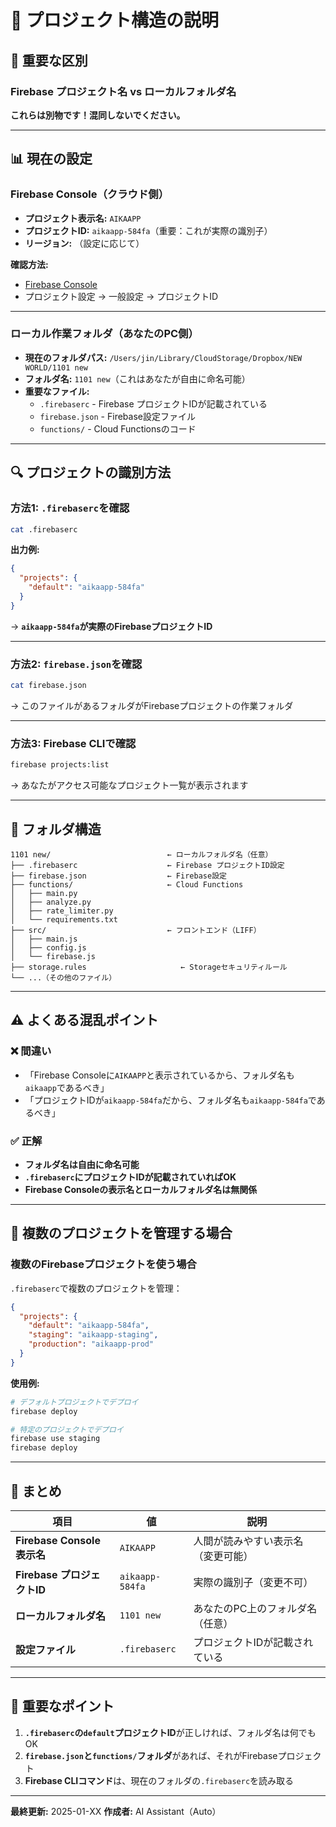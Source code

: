 # 📁 プロジェクト構造の説明

## 🎯 重要な区別

### Firebase プロジェクト名 vs ローカルフォルダ名

**これらは別物です！混同しないでください。**

---

## 📊 現在の設定

### Firebase Console（クラウド側）

- **プロジェクト表示名:** `AIKAAPP`
- **プロジェクトID:** `aikaapp-584fa`（重要：これが実際の識別子）
- **リージョン:** （設定に応じて）

**確認方法:**
- [Firebase Console](https://console.firebase.google.com/)
- プロジェクト設定 → 一般設定 → プロジェクトID

---

### ローカル作業フォルダ（あなたのPC側）

- **現在のフォルダパス:** `/Users/jin/Library/CloudStorage/Dropbox/NEW WORLD/1101 new`
- **フォルダ名:** `1101 new`（これはあなたが自由に命名可能）
- **重要なファイル:**
  - `.firebaserc` - Firebase プロジェクトIDが記載されている
  - `firebase.json` - Firebase設定ファイル
  - `functions/` - Cloud Functionsのコード

---

## 🔍 プロジェクトの識別方法

### 方法1: `.firebaserc`を確認

```bash
cat .firebaserc
```

**出力例:**
```json
{
  "projects": {
    "default": "aikaapp-584fa"
  }
}
```

→ **`aikaapp-584fa`が実際のFirebaseプロジェクトID**

---

### 方法2: `firebase.json`を確認

```bash
cat firebase.json
```

→ このファイルがあるフォルダがFirebaseプロジェクトの作業フォルダ

---

### 方法3: Firebase CLIで確認

```bash
firebase projects:list
```

→ あなたがアクセス可能なプロジェクト一覧が表示されます

---

## 📂 フォルダ構造

```
1101 new/                          ← ローカルフォルダ名（任意）
├── .firebaserc                    ← Firebase プロジェクトID設定
├── firebase.json                  ← Firebase設定
├── functions/                     ← Cloud Functions
│   ├── main.py
│   ├── analyze.py
│   ├── rate_limiter.py
│   └── requirements.txt
├── src/                           ← フロントエンド（LIFF）
│   ├── main.js
│   ├── config.js
│   └── firebase.js
├── storage.rules                     ← Storageセキュリティルール
└── ...（その他のファイル）
```

---

## ⚠️ よくある混乱ポイント

### ❌ 間違い

- 「Firebase Consoleに`AIKAAPP`と表示されているから、フォルダ名も`aikaapp`であるべき」
- 「プロジェクトIDが`aikaapp-584fa`だから、フォルダ名も`aikaapp-584fa`であるべき」

### ✅ 正解

- **フォルダ名は自由に命名可能**
- **`.firebaserc`にプロジェクトIDが記載されていればOK**
- **Firebase Consoleの表示名とローカルフォルダ名は無関係**

---

## 🔄 複数のプロジェクトを管理する場合

### 複数のFirebaseプロジェクトを使う場合

`.firebaserc`で複数のプロジェクトを管理：

```json
{
  "projects": {
    "default": "aikaapp-584fa",
    "staging": "aikaapp-staging",
    "production": "aikaapp-prod"
  }
}
```

**使用例:**
```bash
# デフォルトプロジェクトでデプロイ
firebase deploy

# 特定のプロジェクトでデプロイ
firebase use staging
firebase deploy
```

---

## 📝 まとめ

| 項目 | 値 | 説明 |
|------|-----|------|
| **Firebase Console表示名** | `AIKAAPP` | 人間が読みやすい表示名（変更可能） |
| **Firebase プロジェクトID** | `aikaapp-584fa` | 実際の識別子（変更不可） |
| **ローカルフォルダ名** | `1101 new` | あなたのPC上のフォルダ名（任意） |
| **設定ファイル** | `.firebaserc` | プロジェクトIDが記載されている |

---

## 🎯 重要なポイント

1. **`.firebaserc`の`default`プロジェクトID**が正しければ、フォルダ名は何でもOK
2. **`firebase.json`と`functions/`フォルダ**があれば、それがFirebaseプロジェクト
3. **Firebase CLIコマンド**は、現在のフォルダの`.firebaserc`を読み取る

---

**最終更新:** 2025-01-XX
**作成者:** AI Assistant（Auto）


